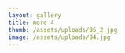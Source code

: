 ```yaml
---
layout: gallery
title: more 4
thumb: /assets/uploads/05_2.jpg
image: /assets/uploads/04.jpg
---
```

